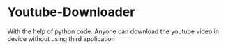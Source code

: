 # Youtube-Downloader
With the help of python code. Anyone can download the youtube video in device without using third application
